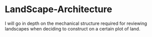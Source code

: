 # LandScape-Architecture
I will go in depth on the mechanical structure required for reviewing landscapes when deciding to construct on a certain plot of land.
